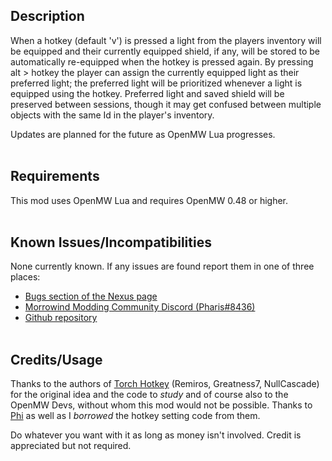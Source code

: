 ## Description

When a hotkey (default 'v') is pressed a light from the players inventory will be equipped and their currently equipped shield, if any, will be stored to be automatically re-equipped when the hotkey is pressed again. By pressing alt > hotkey the player can assign the currently equipped light as their preferred light; the preferred light will be prioritized whenever a light is equipped using the hotkey. Preferred light and saved shield will be preserved between sessions, though it may get confused between multiple objects with the same Id in the player's inventory.

Updates are planned for the future as OpenMW Lua progresses.
<br><br>

## Requirements

This mod uses OpenMW Lua and requires OpenMW 0.48 or higher.
<br><br>

## Known Issues/Incompatibilities

None currently known. If any issues are found report them in one of three places:

- [Bugs section of the Nexus page]( https://www.nexusmods.com/morrowind/mods/51981?tab=bugs )
- [Morrowind Modding Community Discord (Pharis#8436)]( https://discord.me/mwmods )
- [Github repository]( https://github.com/PharisMods/light-hotkey )
<br><br>

## Credits/Usage

Thanks to the authors of [Torch Hotkey](https://www.nexusmods.com/morrowind/mods/45747) (Remiros, Greatness7, NullCascade) for the original idea and the code to *study* and of course also to the OpenMW Devs, without whom this mod would not be possible. Thanks to [Phi](https://github.com/phi-fell) as well as I *borrowed* the hotkey setting code from them.

Do whatever you want with it as long as money isn't involved. Credit is appreciated but not required.
